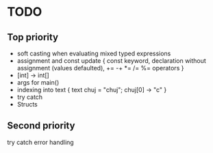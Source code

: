 ﻿# TODO

## Top priority
-  soft casting when evaluating mixed typed expressions
- assignment and const update {
	const keyword,
	declaration without assignment (values defaulted),
	+= -+ *= /= %= operators
}
- [int] -> int[]
- args for main()
- indexing into text {
	text chuj = "chuj";
	chuj[0] -> "c"
}
- try catch
- Structs
## Second priority
try catch error handling
